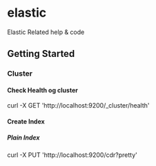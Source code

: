 # elastic
Elastic Related help &amp; code
## Getting Started
### Cluster
#### Check Health og cluster
curl -X GET 'http://localhost:9200/_cluster/health'
#### Create Index
##### Plain Index
curl -X PUT 'http://localhost:9200/cdr?pretty'



